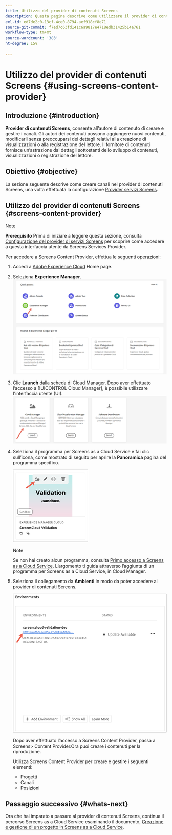 ```yaml
---
title: Utilizzo del provider di contenuti Screens
description: Questa pagina descrive come utilizzare il provider di contenuti Screens per la creazione di contenuti.
exl-id: ed7de2c0-13cf-4ce0-8794-aef918cf8e71
source-git-commit: f7ed7c63fd141c6a9817e4718edb31425b14a761
workflow-type: tm+mt
source-wordcount: '383'
ht-degree: 15%

---
```


# Utilizzo del provider di contenuti Screens {#using-screens-content-provider}

## Introduzione {#introduction}

**Provider di contenuti Screens**, consente all’autore di contenuto di creare e gestire i canali. Gli autori dei contenuti possono aggiungere nuovi contenuti, modificarli senza preoccuparsi dei dettagli relativi alla creazione di visualizzazioni o alla registrazione del lettore. Il fornitore di contenuti fornisce un’astrazione dai dettagli sottostanti dello sviluppo di contenuti, visualizzazioni o registrazione del lettore.

## Obiettivo {#objective}

La sezione seguente descrive come creare canali nel provider di contenuti Screens, una volta effettuata la configurazione [Provider servizi Screens](https://experienceleague.adobe.com/docs/experience-manager-cloud-service/content/screens-as-cloud-service/configure-screens-cloud/using-screens-content-provider.html?lang=en).

## Utilizzo del provider di contenuti Screens {#screens-content-provider}

>[!NOTE]
>**Prerequisito**
>Prima di iniziare a leggere questa sezione, consulta [Configurazione del provider di servizi Screens](https://experienceleague.adobe.com/docs/experience-manager-cloud-service/content/screens-as-cloud-service/configure-screens-cloud/navigating-to-screens-services-provider.html) per scoprire come accedere a questa interfaccia utente da Screens Services Provider.

Per accedere a Screens Content Provider, effettua le seguenti operazioni:

1. Accedi a [Adobe Experience Cloud](https://experience.adobe.com) Home page.

1. Seleziona **Experience Manager**.
   ![Pagina di destinazione per l’accesso rapido alle aree di Experience Manager.](/help/implementing/cloud-manager/getting-access-to-aem-in-cloud/assets/landing-page1.png)

1. Clic **Launch** dalla scheda di Cloud Manager. Dopo aver effettuato l’accesso a [!UICONTROL Cloud Manager], è possibile utilizzare l&#39;interfaccia utente (UI).
   ![Quattro aree di Cloud Manager (Brand Portal, Cloud Manager, Cloud Acceleration Manager e Distribuzione di software) mostrano il rispettivo pulsante Launch.](/help/implementing/cloud-manager/getting-access-to-aem-in-cloud/assets/landing-page2.png)

1. Seleziona il programma per Screens as a Cloud Service e fai clic sull’icona, come mostrato di seguito per aprire la **Panoramica** pagina del programma specifico.

   ![L’icona per la pagina Panoramica di Cloud Manager è visualizzata all’estrema sinistra di una barra degli strumenti.](/help/screens-cloud/assets/configure/screens-cp-1.png)

   >[!NOTE]
   >Se non hai creato alcun programma, consulta [Primo accesso a Screens as a Cloud Service](https://experienceleague.adobe.com/docs/experience-manager-cloud-service/content/screens-as-cloud-service/onboarding-screens-cloud/first-time-login-screens-cloud.html). L’argomento ti guida attraverso l’aggiunta di un programma per Screens as a Cloud Service, in Cloud Manager.

1. Seleziona il collegamento da **Ambienti** in modo da poter accedere al provider di contenuti Screens.

   ![Il collegamento è evidenziato dalla scheda Ambienti, che consente di accedere al provider di contenuti Screens.](/help/screens-cloud/assets/configure/screens-cp-2.png)

   Dopo aver effettuato l’accesso a Screens Content Provider, passa a Screens> Content Provider.Ora puoi creare i contenuti per la riproduzione.

   Utilizza Screens Content Provider per creare e gestire i seguenti elementi:

   * Progetti
   * Canali
   * Posizioni

## Passaggio successivo {#whats-next}

Ora che hai imparato a passare al provider di contenuti Screens, continua il percorso Screens as a Cloud Service esaminando il documento, [Creazione e gestione di un progetto in Screens as a Cloud Service](https://experienceleague.adobe.com/docs/experience-manager-cloud-service/content/screens-as-cloud-service/create-content/creating-projects-screens-cloud.html).
